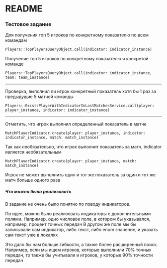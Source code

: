 # README

### Тестовое задание

Для получения топ 5 игроков по конкретному показателю по всем командам
```
Players::TopPlayersQueryObject.call(indicator: indicator_instance)
```

Получение топ 5 игроков по конкретному показателю и конкретой команде
```
Players::TopPlayersQueryObject.call(indicator: indicator_instance, team: team_instance)
```
___

Проверка, выполнил ли игрок конкретный показатель хотя бы 1 раз за предыдущие 5 матчей команды
```
Players::ExistsPlayerWithIndicatorInLastMatchesService.call(player: player_instance, indicator: indicator_instance)
```

___

Отметить, что игрок выполнил определенный показатель в матче
```
MatchPlayerIndicator.create(player: player_instance, indicator: indicator_instance, match: match_instance)
```

Так как необязательно, что игрок выполнит показатель за матч, indicator является необязательным
```
MatchPlayerIndicator.create(player: player_instance, match: match_instance)
```

Игрок не может выполнить один и тот же показатель за один и тот же матч больше одного раза

##### Что можно было реализовать

В задание не очень было понятно по поводу индикаторов.

По идее, можно было реализовать индикаторы с дополнительными полями.
Например, одно числовое поле, в котором бы указывался, например, процент точных передач
В другом же поле мы бы записывали сам индикатор, либо текст, либо enum значение, и указать сам текст уже в локалях

Это дало бы нам больше гибкости, а также более расширенный поиск.
Например, если мы ищем игроков, которые выполнили 70% точных передач, то также бы учитывали и игроков, у которые 90% точности передач

